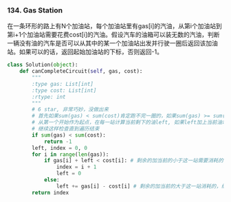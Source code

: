 ### 134. Gas Station

在一条环形的路上有N个加油站，每个加油站里有gas[i]的汽油，从第i个加油站到第i+1个加油站需要花费cost[i]的汽油。假设汽车的油箱可以装无数的汽油，判断一辆没有油的汽车是否可以从其中的某一个加油站出发并行驶一圈后返回该加油站。如果可以的话，返回起始加油站的下标，否则返回-1。


```python
class Solution(object):
    def canCompleteCircuit(self, gas, cost):
        """
        :type gas: List[int]
        :type cost: List[int]
        :rtype: int
        """
        # 6 star, 非常巧妙，没做出来
        # 首先如果sum(gas) < sum(cost)肯定跑不完一圈的，如果sum(gas) >= sum(cost), 则必有一个解。
        # 从第一个开始作为起点，在每一站计算当前剩下的油left, 如果left加上当前油站的油还跑不完当前到下一个油站的距离，则设下一个油站为起点，
        # 继续这样检查直到遍历结束
        if sum(gas) < sum(cost):
            return -1
        left, index = 0, 0
        for i in range(len(gas)):
            if gas[i] + left < cost[i]: # 剩余的加当前的小于这一站需要消耗的，因此设下一站为起点，将剩余的油量重置为0
                index = i + 1
                left = 0
            else:
                left += gas[i] - cost[i] # 剩余的加当前的大于这一站消耗的，继续走到下一站
        return index
```